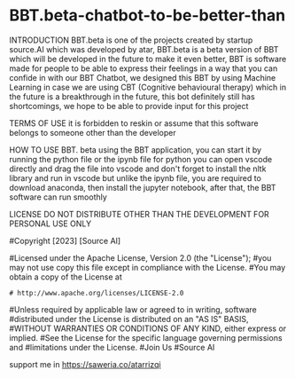 # BBT.beta-chatbot-to-be-better-than


INTRODUCTION
BBT.beta is one of the projects created by startup source.AI which was developed by
atar, BBT.beta is a beta version of BBT which will be developed in the future to make it even better, BBT is software made for people to be able to express their feelings in a way that you can confide in with our BBT Chatbot, we designed this BBT by using Machine Learning in case we are using CBT (Cognitive behavioural therapy) which in the future is a breakthrough in the future, this bot definitely still has shortcomings, we hope to be able to provide input for this project

TERMS OF USE
it is forbidden to reskin or assume that this software belongs to someone other than the developer


HOW TO USE BBT. beta
using the BBT application, you can start it by running the python file or the ipynb file
for python you can open vscode directly and drag the file into vscode and don't forget to install the nltk library and run in vscode
but unlike the ipynb file, you are required to download anaconda, then install the jupyter notebook, after that, the BBT software can run smoothly

LICENSE DO NOT DISTRIBUTE OTHER THAN THE DEVELOPMENT FOR PERSONAL USE ONLY


#Copyright [2023] [Source AI]

   #Licensed under the Apache License, Version 2.0 (the "License");
   #you may not use copy this file except in compliance with the License.
   #You may obtain a copy of the License at

    # http://www.apache.org/licenses/LICENSE-2.0

   #Unless required by applicable law or agreed to in writing, software
   #distributed under the License is distributed on an "AS IS" BASIS,
   #WITHOUT WARRANTIES OR CONDITIONS OF ANY KIND, either express or implied.
   #See the License for the specific language governing permissions and
   #limitations under the License.
#Join Us
#Source AI

support me in https://saweria.co/atarrizqi
